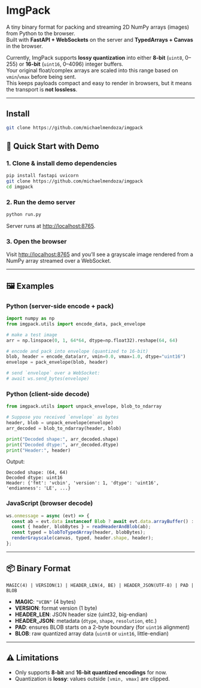 # ImgPack

A tiny binary format for packing and streaming 2D NumPy arrays (images) from Python to the browser.  
Built with **FastAPI + WebSockets** on the server and **TypedArrays + Canvas** in the browser.  

Currently, ImgPack supports **lossy quantization** into either **8-bit** (`uint8`, 0–255) or **16-bit** (`uint16`, 0–4096) integer buffers.  
Your original float/complex arrays are scaled into this range based on `vmin`/`vmax` before being sent.  
This keeps payloads compact and easy to render in browsers, but it means the transport is **not lossless**.

---

## Install

```bash
git clone https://github.com/michaelmendoza/imgpack
````

## 🚀 Quick Start with Demo

### 1. Clone & install demo dependencies
```bash
pip install fastapi uvicorn 
git clone https://github.com/michaelmendoza/imgpack
cd imgpack
````

### 2. Run the demo server

```bash
python run.py
```

Server runs at [http://localhost:8765](http://localhost:8765).

### 3. Open the browser

Visit [http://localhost:8765](http://localhost:8765) and you’ll see a grayscale image rendered from a NumPy array streamed over a WebSocket.

---

## 🖼 Examples

### Python (server-side encode + pack)

```python
import numpy as np
from imgpack.utils import encode_data, pack_envelope

# make a test image
arr = np.linspace(0, 1, 64*64, dtype=np.float32).reshape(64, 64)

# encode and pack into envelope (quantized to 16-bit)
blob, header = encode_data(arr, vmin=0.0, vmax=1.0, dtype="uint16")
envelope = pack_envelope(blob, header)

# send `envelope` over a WebSocket:
# await ws.send_bytes(envelope)
```

### Python (client-side decode)

```python
from imgpack.utils import unpack_envelope, blob_to_ndarray

# Suppose you received `envelope` as bytes
header, blob = unpack_envelope(envelope)
arr_decoded = blob_to_ndarray(header, blob)

print("Decoded shape:", arr_decoded.shape)
print("Decoded dtype:", arr_decoded.dtype)
print("Header:", header)
```

Output:

```
Decoded shape: (64, 64)
Decoded dtype: uint16
Header: {'fmt': 'vcbin', 'version': 1, 'dtype': 'uint16', 'endianness': 'LE', ...}
```

### JavaScript (browser decode)

```js
ws.onmessage = async (evt) => {
  const ab = evt.data instanceof Blob ? await evt.data.arrayBuffer() : evt.data;
  const { header, blobBytes } = readHeaderAndBlob(ab);
  const typed = blobToTypedArray(header, blobBytes);
  renderGrayscale(canvas, typed, header.shape, header);
};
```

---

## 📦 Binary Format

```
MAGIC(4) | VERSION(1) | HEADER_LEN(4, BE) | HEADER_JSON(UTF-8) | PAD | BLOB
```

* **MAGIC**: `"VCBN"` (4 bytes)
* **VERSION**: format version (1 byte)
* **HEADER\_LEN**: JSON header size (uint32, big-endian)
* **HEADER\_JSON**: metadata (`dtype`, `shape`, `resolution`, etc.)
* **PAD**: ensures BLOB starts on a 2-byte boundary (for `uint16` alignment)
* **BLOB**: raw quantized array data (`uint8` or `uint16`, little-endian)

---

## ⚠️ Limitations

* Only supports **8-bit** and **16-bit quantized encodings** for now.
* Quantization is **lossy**: values outside `[vmin, vmax]` are clipped.
